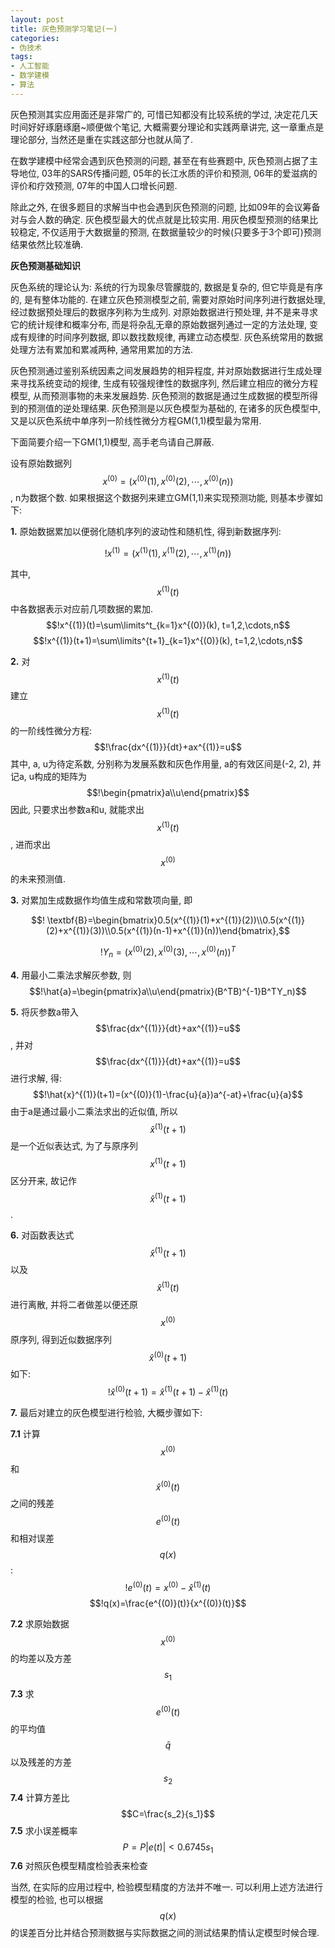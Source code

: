 ```yaml
---
layout: post
title: 灰色预测学习笔记(一)
categories:
- 伪技术
tags:
- 人工智能
- 数学建模
- 算法
---
```


灰色预测其实应用面还是非常广的, 可惜已知都没有比较系统的学过, 决定花几天时间好好琢磨琢磨~顺便做个笔记, 大概需要分理论和实践两章讲完, 这一章重点是理论部分, 当然还是重在实践这部分也就从简了.

在数学建模中经常会遇到灰色预测的问题, 甚至在有些赛题中, 灰色预测占据了主导地位, 03年的SARS传播问题, 05年的长江水质的评价和预测, 06年的爱滋病的评价和疗效预测, 07年的中国人口增长问题.

除此之外, 在很多题目的求解当中也会遇到灰色预测的问题, 比如09年的会议筹备对与会人数的确定. 灰色模型最大的优点就是比较实用. 用灰色模型预测的结果比较稳定, 不仅适用于大数据量的预测, 在数据量较少的时候(只要多于3个即可)预测结果依然比较准确.

**灰色预测基础知识**

灰色系统的理论认为: 系统的行为现象尽管朦胧的, 数据是复杂的, 但它毕竟是有序的, 是有整体功能的. 在建立灰色预测模型之前, 需要对原始时间序列进行数据处理, 经过数据预处理后的数据序列称为生成列. 对原始数据进行预处理, 并不是来寻求它的统计规律和概率分布, 而是将杂乱无章的原始数据列通过一定的方法处理, 变成有规律的时间序列数据, 即以数找数规律, 再建立动态模型. 灰色系统常用的数据处理方法有累加和累减两种, 通常用累加的方法.

灰色预测通过鉴别系统因素之间发展趋势的相异程度, 并对原始数据进行生成处理来寻找系统变动的规律, 生成有较强规律性的数据序列, 然后建立相应的微分方程模型, 从而预测事物的未来发展趋势. 灰色预测的数据是通过生成数据的模型所得到的预测值的逆处理结果. 灰色预测是以灰色模型为基础的, 在诸多的灰色模型中, 又是以灰色系统中单序列一阶线性微分方程GM(1,1)模型最为常用.

下面简要介绍一下GM(1,1)模型, 高手老鸟请自己屏蔽.

设有原始数据列$$x^{(0)}=(x^{(0)}(1),x^{(0)}(2),\cdots,x^{(0)}(n))$$, n为数据个数.
如果根据这个数据列来建立GM(1,1)来实现预测功能, 则基本步骤如下:

**1.** 原始数据累加以便弱化随机序列的波动性和随机性, 得到新数据序列:

$$!x^{(1)}=(x^{(1)}(1),x^{(1)}(2),\cdots,x^{(1)}(n))$$

其中, $$x^{(1)}(t)$$中各数据表示对应前几项数据的累加.
$$!x^{(1)}(t)=\sum\limits^t_{k=1}x^{(0)}(k), t=1,2,\cdots,n$$
$$!x^{(1)}(t+1)=\sum\limits^{t+1}_{k=1}x^{(0)}(k), t=1,2,\cdots,n$$

**2.** 对$$x^{(1)}(t)$$建立$$x^{(1)}(t)$$的一阶线性微分方程:
$$!\frac{dx^{(1)}}{dt}+ax^{(1)}=u$$
其中, a, u为待定系数, 分别称为发展系数和灰色作用量, a的有效区间是(-2, 2), 并记a, u构成的矩阵为
$$!\begin{pmatrix}a\\u\end{pmatrix}$$因此, 只要求出参数a和u, 就能求出$$x^{(1)}(t)$$, 进而求出$$x^{(0)}$$的未来预测值.

**3.** 对累加生成数据作均值生成和常数项向量, 即

$$! \textbf{B}=\begin{bmatrix}0.5(x^{(1)}(1)+x^{(1)}(2))\\0.5(x^{(1)}(2)+x^{(1)}(3))\\0.5(x^{(1)}(n-1)+x^{(1)}(n))\end{bmatrix},$$

$$! \textbf{$Y_n$}=(x^{(0)}(2), x^{(0)}(3),\cdots,x^{(0)}(n))^T$$

**4.** 用最小二乘法求解灰参数, 则
$$!\hat{a}=\begin{pmatrix}a\\u\end{pmatrix}(B^TB)^{-1}B^TY_n)$$

**5.** 将灰参数a带入$$\frac{dx^{(1)}}{dt}+ax^{(1)}=u$$, 并对$$\frac{dx^{(1)}}{dt}+ax^{(1)}=u$$进行求解, 得:
$$!\hat{x}^{(1)}(t+1)=(x^{(0)}(1)-\frac{u}{a})a^{-at}+\frac{u}{a}$$
由于a是通过最小二乘法求出的近似值, 所以$$\hat{x}^{(1)}(t+1)$$是一个近似表达式, 为了与原序列$$x^{(1)}(t+1)$$区分开来, 故记作$$\hat{x}^{(1)}(t+1)$$.

**6.** 对函数表达式$$\hat{x}^{(1)}(t+1)$$以及$$\hat{x}^{(1)}(t)$$进行离散, 并将二者做差以便还原$$x^{(0)}$$原序列, 得到近似数据序列$$\hat{x}^{(0)}(t+1)$$如下:
$$!\hat{x}^{(0)}(t+1)=\hat{x}^{(1)}(t+1)-\hat{x}^{(1)}(t)$$

**7.** 最后对建立的灰色模型进行检验, 大概步骤如下:

**7.1** 计算$$x^{(0)}$$和$$\hat{x}^{(0)}(t)$$之间的残差$$e^{(0)}(t)$$和相对误差$$q(x)$$:
$$!e^{(0)}(t)=x^{(0)}-\hat{x}^{(1)}(t)$$
$$!q(x)=\frac{e^{(0)}(t)}{x^{(0)}(t)}$$

**7.2** 求原始数据$$x^{(0)}$$的均差以及方差$$s_1$$
**7.3** 求$$e^{(0)}(t)$$的平均值$$\bar{q}$$以及残差的方差$$s_2$$
**7.4** 计算方差比$$C=\frac{s_2}{s_1}$$
**7.5** 求小误差概率$$P=P{|e(t)|<0.6745s_1}$$
**7.6** 对照灰色模型精度检验表来检查

当然, 在实际的应用过程中, 检验模型精度的方法并不唯一. 可以利用上述方法进行模型的检验, 也可以根据$$q(x)$$的误差百分比并结合预测数据与实际数据之间的测试结果酌情认定模型时候合理.
